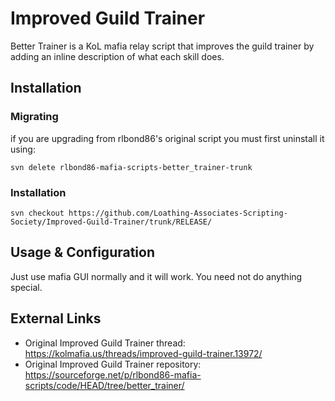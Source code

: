 # Improved Guild Trainer

Better Trainer is a KoL mafia relay script that improves the guild trainer by adding an inline description of what each skill does.

## Installation

### Migrating

if you are upgrading from rlbond86's original script you must first uninstall it using:
```
svn delete rlbond86-mafia-scripts-better_trainer-trunk
```

### Installation

```
svn checkout https://github.com/Loathing-Associates-Scripting-Society/Improved-Guild-Trainer/trunk/RELEASE/
```

## Usage & Configuration

Just use mafia GUI normally and it will work. You need not do anything special.

## External Links

- Original Improved Guild Trainer thread: https://kolmafia.us/threads/improved-guild-trainer.13972/
- Original Improved Guild Trainer repository: https://sourceforge.net/p/rlbond86-mafia-scripts/code/HEAD/tree/better_trainer/
